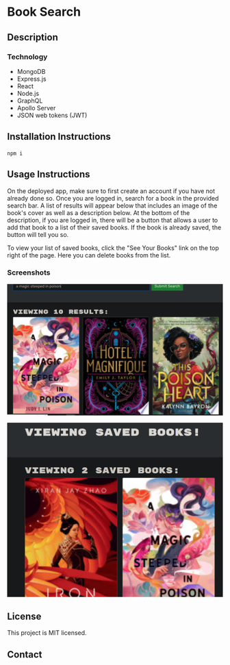 # Book Search

## Description

### Technology
- MongoDB
- Express.js
- React
- Node.js
- GraphQL
- Apollo Server
- JSON web tokens (JWT)

## Installation Instructions
```
npm i
```

## Usage Instructions
On the deployed app, make sure to first create an account if you have not already done so. Once you are logged in, search for a book in the provided search bar. A list of results will appear below that includes an image of the book's cover as well as a description below. At the bottom of the description, if you are logged in, there will be a button that allows a user to add that book to a list of their saved books. If the book is already saved, the button will tell you so. 

To view your list of saved books, click the "See Your Books" link on the top right of the page. Here you can delete books from the list. 



### Screenshots

![Screenshot of search results](./assets/screenshot1.PNG)

![Screenshot of a user's list of saved books](./assets/screenshot2.PNG)

## License
This project is MIT licensed.

## Contact
